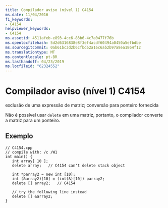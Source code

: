 ```yaml
---
title: Compilador aviso (nível 1) C4154
ms.date: 11/04/2016
f1_keywords:
- C4154
helpviewer_keywords:
- C4154
ms.assetid: 4511afeb-e893-4cc6-83b6-4c7a0477f76b
ms.openlocfilehash: 5d2d6316838e8f3ef4acdf60494a0450a5efbdbe
ms.sourcegitcommit: 0ab61bc3d2b6cfbd52a16c6ab2b97a8ea1864f12
ms.translationtype: MT
ms.contentlocale: pt-BR
ms.lasthandoff: 04/23/2019
ms.locfileid: "62324552"
---
```

# <a name="compiler-warning-level-1-c4154"></a>Compilador aviso (nível 1) C4154

exclusão de uma expressão de matriz; conversão para ponteiro fornecida

Não é possível usar `delete` em uma matriz, portanto, o compilador converte a matriz para um ponteiro.

## <a name="example"></a>Exemplo

```
// C4154.cpp
// compile with: /c /W1
int main() {
   int array[ 10 ];
   delete array;   // C4154 can't delete stack object

   int *parray2 = new int [10];
   int (&array2)[10] = (int(&)[10]) parray2;
   delete [] array2;   // C4154

   // try the following line instead
   delete [] &array2;
}
```